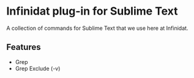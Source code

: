 Infinidat plug-in for Sublime Text
==================================

A collection of commands for Sublime Text that we use here at Infinidat.

Features
--------

* Grep
* Grep Exclude (-v)
